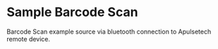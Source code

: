 # Sample Barcode Scan
Barcode Scan example source via bluetooth connection to Apulsetech remote device.
